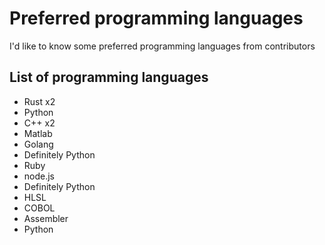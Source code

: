 # Preferred programming languages
I'd like to know some preferred programming languages from contributors

## List of programming languages
- Rust x2
- Python
- C++ x2
- Matlab
- Golang
- Definitely Python
- Ruby
- node.js
- Definitely Python  
- HLSL
- COBOL
- Assembler
- Python